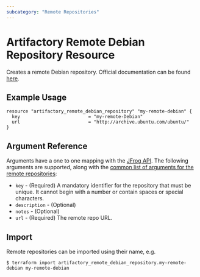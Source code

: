 ```yaml
---
subcategory: "Remote Repositories"
---
```

# Artifactory Remote Debian Repository Resource

Creates a remote Debian repository.
Official documentation can be found [here](https://www.jfrog.com/confluence/display/JFROG/Debian+Repositories).


## Example Usage

```hcl
resource "artifactory_remote_debian_repository" "my-remote-debian" {
  key                         = "my-remote-Debian"
  url                         = "http://archive.ubuntu.com/ubuntu/"
}
```

## Argument Reference

Arguments have a one to one mapping with the [JFrog API](https://www.jfrog.com/confluence/display/RTF/Repository+Configuration+JSON).
The following arguments are supported, along with the [common list of arguments for the remote repositories](remote.md):

* `key` - (Required) A mandatory identifier for the repository that must be unique. It cannot begin with a number or
  contain spaces or special characters.
* `description` - (Optional)
* `notes` - (Optional)
* `url` - (Required) The remote repo URL.



## Import

Remote repositories can be imported using their name, e.g.
```
$ terraform import artifactory_remote_debian_repository.my-remote-debian my-remote-debian
```

